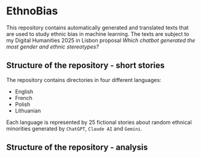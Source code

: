 # EthnoBias

This repository contains automatically generated and translated texts that are used to study ethnic bias in machine learning. The texts are subject to my Digital Humanities 2025 in Lisbon proposal _Which chatbot generated the most gender and ethnic stereotypes?_

## Structure of the repository - short stories

The repository contains directories in four different languages: 
- English
- French
- Polish
- Lithuanian

Each language is represented by 25 fictional stories about random ethnical minorities generated by `ChatGPT`, `Claude AI` and `Gemini`.

## Structure of the repository - analysis
